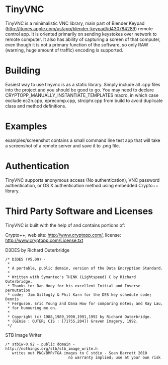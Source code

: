 # TinyVNC #

TinyVNC is a minimalistic VNC library, main part of Blender Keypad (http://itunes.apple.com/us/app/blender-keypad/id430784289) remote control app. It is oriented primarily on sending keystokes over network to remote computer. It also has ability of capturing a screen of that computer, even though it is not a primary function of the software, so only RAW (warning, huge amount of traffic) encoding is supported.

# Building #

Easiest way to use tinyvnc is as a static library. Simply include all .cpp files into the project and you should be good to go. You may need to declare CRYPTOPP_MANUALLY_INSTANTIATE_TEMPLATES macro, in which case exclude ec2n.cpp, eprecomp.cpp, strciphr.cpp from build to avoid duplicate class and method definitions.

# Examples #

examples/screenshot contains a small command line test app that will take a screenshot of a remote server and save it to .png file.

# Authentication #

TinyVNC supports anonymous access (No authentication), VNC password authentication, or OS X authentication method using embedded Crypto++ library.

# Third Party Software and Licenses #

TinyVNC is built with the help of and contains portions of:

Crypto++, web site: http://www.cryptopp.com/, license: http://www.cryptopp.com/License.txt

D3DES by Richard Outerbridge

    /* D3DES (V5.09) -
     *
     * A portable, public domain, version of the Data Encryption Standard.
     *
     * Written with Symantec's THINK (Lightspeed) C by Richard Outerbridge.
     * Thanks to: Dan Hoey for his excellent Initial and Inverse permutation
     * code;  Jim Gillogly & Phil Karn for the DES key schedule code; Dennis
     * Ferguson, Eric Young and Dana How for comparing notes; and Ray Lau,
     * for humouring me on.
     *
     * Copyright (c) 1988,1989,1990,1991,1992 by Richard Outerbridge.
     * (GEnie : OUTER; CIS : [71755,204]) Graven Imagery, 1992.
     */

STB Image Writer

    /* stbiw-0.92 - public domain - http://nothings.org/stb/stb_image_write.h
       writes out PNG/BMP/TGA images to C stdio - Sean Barrett 2010
                                no warranty implied; use at your own risk
